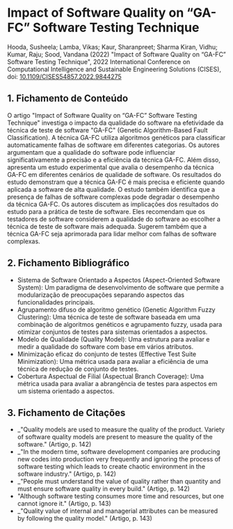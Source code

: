 # Impact of Software Quality on “GA-FC” Software Testing Technique

Hooda, Susheela; Lamba, Vikas; Kaur, Sharanpreet; Sharma Kiran, Vidhu; Kumar, Raju; Sood, Vandana (2022) "Impact of Software Quality on “GA-FC” Software Testing Technique", 2022 International Conference on Computational Intelligence and Sustainable Engineering Solutions (CISES), doi: [10.1109/CISES54857.2022.9844275](https://doi.org/10.1109/CISES54857.2022.9844275)

## 1. Fichamento de Conteúdo

 O artigo "Impact of Software Quality on “GA-FC” Software Testing Technique" investiga o impacto da qualidade do software na efetividade da técnica de teste de software "GA-FC" (Genetic Algorithm-Based Fault Classification). A técnica GA-FC utiliza algoritmos genéticos para classificar automaticamente falhas de software em diferentes categorias. Os autores argumentam que a qualidade do software pode influenciar significativamente a precisão e a eficiência da técnica GA-FC. Além disso, apresenta um estudo experimental que avalia o desempenho da técnica GA-FC em diferentes cenários de qualidade de software. Os resultados do estudo demonstram que a técnica GA-FC é mais precisa e eficiente quando aplicada a software de alta qualidade. O estudo também identifica que a presença de falhas de software complexas pode degradar o desempenho da técnica GA-FC. Os autores discutem as implicações dos resultados do estudo para a prática de teste de software. Eles recomendam que os testadores de software considerem a qualidade do software ao escolher a técnica de teste de software mais adequada. Sugerem também que a técnica GA-FC seja aprimorada para lidar melhor com falhas de software complexas.

## 2. Fichamento Bibliográfico

* Sistema de Software Orientado a Aspectos (Aspect-Oriented Software System): Um paradigma de desenvolvimento de software que permite a modularização de preocupações separando aspectos das funcionalidades principais.
* Agrupamento difuso de algoritmo genético (Genetic Algorithm Fuzzy Clustering): Uma técnica de teste de software baseada em uma combinação de algoritmos genéticos e agrupamento fuzzy, usada para otimizar conjuntos de testes para sistemas orientados a aspectos.
* Modelo de Qualidade (Quality Model): Uma estrutura para avaliar e medir a qualidade do software com base em vários atributos.
* Minimização eficaz do conjunto de testes (Effective Test Suite Minimization): Uma métrica usada para avaliar a eficiência de uma técnica de redução de conjunto de testes.
* Cobertura Aspectual de Filial (Aspectual Branch Coverage): Uma métrica usada para avaliar a abrangência de testes para aspectos em um sistema orientado a aspectos.

## 3. Fichamento de Citações

* _"Quality models are used to measure the quality of the product. Variety of software quality models are present to measure the quality of the software." (Artigo, p. 142)
* _"In the modern time, software development companies are producing new codes into production very frequently and ignoring the process of software testing which leads to create chaotic environment in the software industry." (Artigo, p. 142)
* _"People must understand the value of quality rather than quantity and must ensure software quality in every build." (Artigo, p. 142)
* "Although software testing consumes more time and resources, but one cannot ignore it." (Artigo, p. 143)
* _"Quality value of internal and managerial attributes
can be measured by following the quality model." (Artigo, p. 143)
